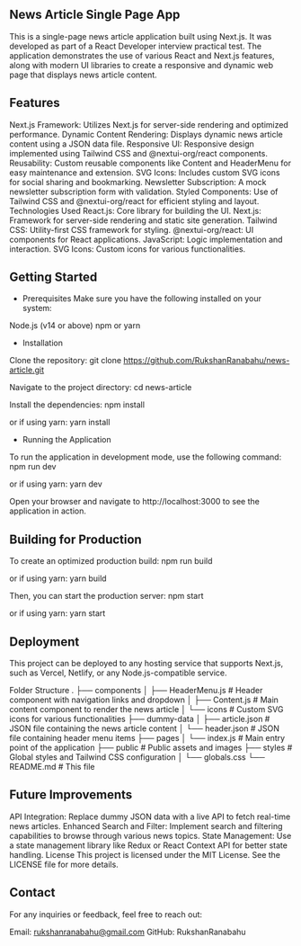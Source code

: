 ## News Article Single Page App

This is a single-page news article application built using Next.js. It was developed as part of a React Developer interview practical test. The application demonstrates the use of various React and Next.js features, along with modern UI libraries to create a responsive and dynamic web page that displays news article content.

## Features

Next.js Framework: Utilizes Next.js for server-side rendering and optimized performance.
Dynamic Content Rendering: Displays dynamic news article content using a JSON data file.
Responsive UI: Responsive design implemented using Tailwind CSS and @nextui-org/react components.
Reusability: Custom reusable components like Content and HeaderMenu for easy maintenance and extension.
SVG Icons: Includes custom SVG icons for social sharing and bookmarking.
Newsletter Subscription: A mock newsletter subscription form with validation.
Styled Components: Use of Tailwind CSS and @nextui-org/react for efficient styling and layout.
Technologies Used
React.js: Core library for building the UI.
Next.js: Framework for server-side rendering and static site generation.
Tailwind CSS: Utility-first CSS framework for styling.
@nextui-org/react: UI components for React applications.
JavaScript: Logic implementation and interaction.
SVG Icons: Custom icons for various functionalities.

## Getting Started

- Prerequisites
Make sure you have the following installed on your system:

Node.js (v14 or above)
npm or yarn

- Installation

Clone the repository:
git clone https://github.com/RukshanRanabahu/news-article.git

Navigate to the project directory:
cd news-article

Install the dependencies:
npm install

or if using yarn:
yarn install

- Running the Application

To run the application in development mode, use the following command:
npm run dev

or if using yarn:
yarn dev

Open your browser and navigate to http://localhost:3000 to see the application in action.

## Building for Production

To create an optimized production build:
npm run build

or if using yarn:
yarn build

Then, you can start the production server:
npm start

or if using yarn:
yarn start

## Deployment
This project can be deployed to any hosting service that supports Next.js, such as Vercel, Netlify, or any Node.js-compatible service.

Folder Structure
.
├── components
│   ├── HeaderMenu.js        # Header component with navigation links and dropdown
│   ├── Content.js           # Main content component to render the news article
│   └── icons                # Custom SVG icons for various functionalities
├── dummy-data
│   ├── article.json         # JSON file containing the news article content
│   └── header.json          # JSON file containing header menu items
├── pages
│   └── index.js             # Main entry point of the application
├── public                   # Public assets and images
├── styles                   # Global styles and Tailwind CSS configuration
│   └── globals.css
└── README.md                # This file

## Future Improvements

API Integration: Replace dummy JSON data with a live API to fetch real-time news articles.
Enhanced Search and Filter: Implement search and filtering capabilities to browse through various news topics.
State Management: Use a state management library like Redux or React Context API for better state handling.
License
This project is licensed under the MIT License. See the LICENSE file for more details.

## Contact
For any inquiries or feedback, feel free to reach out:

Email: rukshanranabahu@gmail.com
GitHub: RukshanRanabahu
